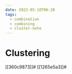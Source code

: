```yaml
---
date: 2022-05-18T06:20
tags:
  - combination
  - combining
  - cluster-note
---
```


# Clustering

[[360c9873]]#
[[1265e5a3]]#
